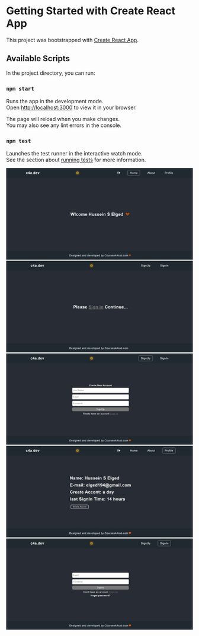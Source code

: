 # Getting Started with Create React App

This project was bootstrapped with [Create React App](https://github.com/facebook/create-react-app).

## Available Scripts

In the project directory, you can run:

### `npm start`

Runs the app in the development mode.\
Open [http://localhost:3000](http://localhost:3000) to view it in your browser.

The page will reload when you make changes.\
You may also see any lint errors in the console.

### `npm test`

Launches the test runner in the interactive watch mode.\
See the section about [running tests](https://facebook.github.io/create-react-app/docs/running-tests) for more information.

<img src="./src/img/Screenshot_1-3-2024_143946_localhost.jpeg">
<img src="./src/img/Screenshot_1-3-2024_144013_localhost.jpeg">
<img src="./src/img/Screenshot_1-3-2024_144025_localhost.jpeg">
<img src="./src/img/Screenshot_1-3-2024_144429_localhost.jpeg">
<img src="./src/img/Screenshot_1-3-2024_14448_localhost.jpeg">